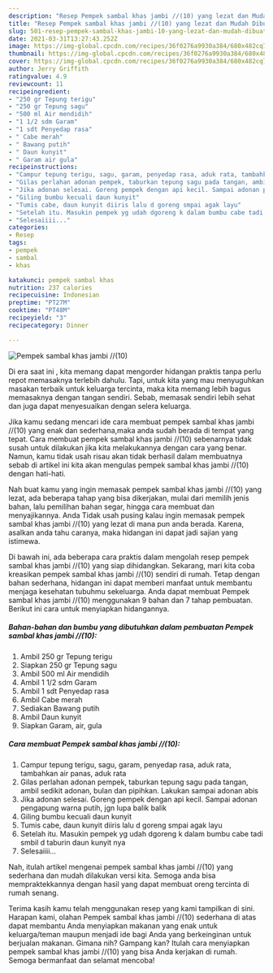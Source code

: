 ```yaml
---
description: "Resep Pempek sambal khas jambi //(10) yang lezat dan Mudah Dibuat"
title: "Resep Pempek sambal khas jambi //(10) yang lezat dan Mudah Dibuat"
slug: 501-resep-pempek-sambal-khas-jambi-10-yang-lezat-dan-mudah-dibuat
date: 2021-03-31T13:27:43.252Z
image: https://img-global.cpcdn.com/recipes/36f0276a9930a384/680x482cq70/pempek-sambal-khas-jambi-10-foto-resep-utama.jpg
thumbnail: https://img-global.cpcdn.com/recipes/36f0276a9930a384/680x482cq70/pempek-sambal-khas-jambi-10-foto-resep-utama.jpg
cover: https://img-global.cpcdn.com/recipes/36f0276a9930a384/680x482cq70/pempek-sambal-khas-jambi-10-foto-resep-utama.jpg
author: Jerry Griffith
ratingvalue: 4.9
reviewcount: 11
recipeingredient:
- "250 gr Tepung terigu"
- "250 gr Tepung sagu"
- "500 ml Air mendidih"
- "1 1/2 sdm Garam"
- "1 sdt Penyedap rasa"
- " Cabe merah"
- " Bawang putih"
- " Daun kunyit"
- " Garam air gula"
recipeinstructions:
- "Campur tepung terigu, sagu, garam, penyedap rasa, aduk rata, tambahkan air panas, aduk rata"
- "Gilas perlahan adonan pempek, taburkan tepung sagu pada tangan, ambil sedikit adonan, bulan dan pipihkan. Lakukan sampai adonan abis"
- "Jika adonan selesai. Goreng pempek dengan api kecil. Sampai adonan pengapung warna putih, jgn lupa balik balik"
- "Giling bumbu kecuali daun kunyit"
- "Tumis cabe, daun kunyit diiris lalu d goreng smpai agak layu"
- "Setelah itu. Masukin pempek yg udah dgoreng k dalam bumbu cabe tadi smbil d taburin daun kunyit nya"
- "Selesaiiii..."
categories:
- Resep
tags:
- pempek
- sambal
- khas

katakunci: pempek sambal khas 
nutrition: 237 calories
recipecuisine: Indonesian
preptime: "PT27M"
cooktime: "PT48M"
recipeyield: "3"
recipecategory: Dinner

---
```



![Pempek sambal khas jambi //(10)](https://img-global.cpcdn.com/recipes/36f0276a9930a384/680x482cq70/pempek-sambal-khas-jambi-10-foto-resep-utama.jpg)

Di era  saat ini , kita memang dapat mengorder hidangan praktis tanpa perlu repot memasaknya terlebih dahulu. Tapi, untuk kita yang mau menyuguhkan masakan terbaik untuk keluarga tercinta, maka kita memang lebih bagus memasaknya dengan tangan sendiri. Sebab, memasak sendiri lebih sehat dan juga dapat menyesuaikan dengan selera keluarga.

Jika kamu sedang mencari ide cara membuat pempek sambal khas jambi //(10) yang enak dan sederhana,maka anda sudah berada di tempat yang tepat. Cara membuat pempek sambal khas jambi //(10)  sebenarnya tidak susah untuk dilakukan jika kita melakukannya dengan cara yang benar. Namun, kamu tidak usah risau akan tidak berhasil dalam membuatnya 
sebab di artikel ini kita akan mengulas pempek sambal khas jambi //(10) dengan hati-hati.  



Nah buat kamu yang ingin memasak pempek sambal khas jambi //(10) yang lezat, ada beberapa tahap yang bisa dikerjakan, mulai dari memilih jenis bahan, lalu pemilihan bahan segar, hingga cara membuat dan menyajikannya. Anda Tidak usah pusing kalau ingin memasak pempek sambal khas jambi //(10) yang lezat di mana pun anda berada. Karena, asalkan anda  tahu caranya, maka hidangan ini dapat jadi sajian yang istimewa.

Di bawah ini, ada beberapa cara praktis  dalam mengolah resep pempek sambal khas jambi //(10) yang siap dihidangkan. Sekarang, mari kita coba kreasikan pempek sambal khas jambi //(10) sendiri di rumah. Tetap dengan bahan sederhana, hidangan ini dapat memberi manfaat untuk membantu menjaga kesehatan tubuhmu sekeluarga. Anda dapat membuat Pempek sambal khas jambi //(10) menggunakan 9 bahan dan 7 tahap pembuatan. Berikut ini cara untuk menyiapkan hidangannya.

<!--inarticleads1-->

##### Bahan-bahan dan bumbu yang dibutuhkan dalam pembuatan Pempek sambal khas jambi //(10):

1. Ambil 250 gr Tepung terigu
1. Siapkan 250 gr Tepung sagu
1. Ambil 500 ml Air mendidih
1. Ambil 1 1/2 sdm Garam
1. Ambil 1 sdt Penyedap rasa
1. Ambil  Cabe merah
1. Sediakan  Bawang putih
1. Ambil  Daun kunyit
1. Siapkan  Garam, air, gula




<!--inarticleads2-->

##### Cara membuat Pempek sambal khas jambi //(10):

1. Campur tepung terigu, sagu, garam, penyedap rasa, aduk rata, tambahkan air panas, aduk rata
1. Gilas perlahan adonan pempek, taburkan tepung sagu pada tangan, ambil sedikit adonan, bulan dan pipihkan. Lakukan sampai adonan abis
1. Jika adonan selesai. Goreng pempek dengan api kecil. Sampai adonan pengapung warna putih, jgn lupa balik balik
1. Giling bumbu kecuali daun kunyit
1. Tumis cabe, daun kunyit diiris lalu d goreng smpai agak layu
1. Setelah itu. Masukin pempek yg udah dgoreng k dalam bumbu cabe tadi smbil d taburin daun kunyit nya
1. Selesaiiii...




Nah, itulah artikel mengenai  pempek sambal khas jambi //(10)  yang sederhana dan mudah dilakukan versi kita. Semoga anda bisa mempraktekkannya dengan hasil yang dapat membuat oreng tercinta di rumah senang. 

Terima kasih kamu telah menggunakan resep yang kami tampilkan di sini. Harapan kami, olahan  Pempek sambal khas jambi //(10) sederhana di atas dapat membantu Anda menyiapkan makanan yang enak untuk keluarga/teman maupun menjadi ide bagi Anda yang berkeinginan untuk berjualan makanan. Gimana nih? Gampang kan? Itulah cara menyiapkan pempek sambal khas jambi //(10) yang bisa Anda kerjakan di rumah. Semoga bermanfaat dan selamat mencoba!

